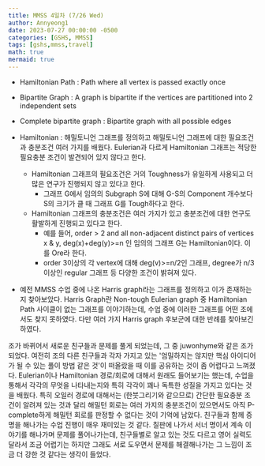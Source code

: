 ```yaml
---
title: MMSS 4일차 (7/26 Wed)
author: Annyeong1
date: 2023-07-27 00:00:00 -0500
categories: [GSHS, MMSS]
tags: [gshs,mmss,travel]
math: true
mermaid: true
---
```

- Hamiltonian Path : Path where all vertex is passed exactly once
- Bipartite Graph : A graph is bipartite if the vertices are partitioned into 2 independent sets
- Complete bipartite graph : Bipartite graph with all possible edges

- Hamiltonian : 해밀토니언 그래프를 정의하고 해밀토니언 그래프에 대한 필요조건과 충분조건 여러 가지를 배웠다. Eulerian과 다르게 Hamiltonian 그래프는 적당한 필요충분 조건이 발견되어 있지 않다고 한다.
	- Hamiltonian 그래프의 필요조건은 거의 Toughness가 유일하게 사용되고 더 많은 연구가 진행되지 않고 있다고 한다. 
		- 그래프 G에서 임의의 Subgraph S에 대해 G-S의 Component 개수보다 S의 크기가 클 때 그래프 G를 Tough하다고 한다.
	- Hamiltonian 그래프의 충분조건은 여러 가지가 있고 충분조건에 대한 연구도 활발하게 진행되고 있다고 한다.
		-  예를 들어, order > 2 and all non-adjacent distinct pairs of vertices x & y, deg(x)+deg(y)>=n 인 임의의 그래프 G는 Hamiltonian이다. 이를 Ore라 한다.
		- order 3이상의 각  vertex에 대해 deg(v)>=n/2인 그래프, degree가 n/3 이상인 regular 그래프 등 다양한 조건이 밝혀져 있다.
- 예전 MMSS 수업 중에 나온 Harris graph라는 그래프를 정의하고 이가 존재하는지 찾아보았다. Harris Graph란 Non-tough Eulerian graph 중 Hamiltonian Path 사이클이 없는 그래프를 이야기하는데, 수업 중에 이러한 그래프를 어떤 조에서도 찾지 못하였다. 다만 여러 가지 Harris graph 후보군에 대한 반례를 찾아보긴 하였다.


조가 바뀌어서 새로운 친구들과 문제를 풀게 되었는데, 그 중 juwonhyme와 같은 조가 되었다. 여전히 조의 다른 친구들과 각자 가지고 있는 '엄밀하지는 않지만 핵심 아이디어가 될 수 있는 풀이 방법 같은 것'이 떠올랐을 때 이를 공유하는 것이 좀 어렵다고 느껴졌다.
Eulerian이나 Hamiltonian 경로/회로에 대해서 원래도 들어보기는 했는데, 수업을 통해서 각각의 무엇을 나타내는지와 특히 각각이 꽤나 독특한 성질을 가지고 있다는 것을 배웠다. 특히 오일러 경로에 대해서는 (한붓그리기와 같으므로) 간단한 필요충분 조건이 알려져 있는 것과 달리 해밀턴 회로는 여러 가지의 충분조건이 있으면서도 아직 P-complete하게 해밀턴 회로를 판정할 수 없다는 것이 기억에 남았다.
친구들과 함께 증명을 해나가는 수업 진행이 매우 재미있는 것 같다. 칠판에 나가서 서너 명이서 계속 이야기를 해나가며 문제를 풀어나가는데, 친구들별로 알고 있는 것도 다르고 영어 실력도 달라서 조금 어렵기는 하지만 그래도 서로 도우면서 문제를 해결해나가는 그 느낌이 조금 더 강한 것 같다는 생각이 들었다.
